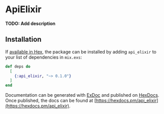 # ApiElixir

**TODO: Add description**

## Installation

If [available in Hex](https://hex.pm/docs/publish), the package can be installed
by adding `api_elixir` to your list of dependencies in `mix.exs`:

```elixir
def deps do
  [
    {:api_elixir, "~> 0.1.0"}
  ]
end
```

Documentation can be generated with [ExDoc](https://github.com/elixir-lang/ex_doc)
and published on [HexDocs](https://hexdocs.pm). Once published, the docs can
be found at [https://hexdocs.pm/api_elixir](https://hexdocs.pm/api_elixir).

